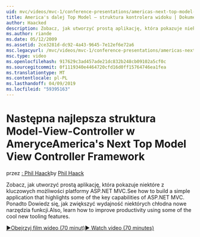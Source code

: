 ```yaml
---
uid: mvc/videos/mvc-1/conference-presentations/americas-next-top-model-view-controller-framework
title: America's dalej Top Model — struktura kontrolera widoku | Dokumentacja firmy Microsoft
author: Haacked
description: Zobacz, jak utworzyć prostą aplikację, która pokazuje niektóre z kluczowych możliwości platformy ASP.NET MVC. Ponadto Dowiedz się, jak zwiększyć wydajność niektórych...
ms.author: riande
ms.date: 05/12/2009
ms.assetid: 2ce3281d-dc92-4a43-9645-7e12ef6e72a6
msc.legacyurl: /mvc/videos/mvc-1/conference-presentations/americas-next-top-model-view-controller-framework
msc.type: video
ms.openlocfilehash: 917629c3ad457ade21dc832b248cb09102a5cf0c
ms.sourcegitcommit: 0f1119340e4464720cfd16d0ff15764746ea1fea
ms.translationtype: MT
ms.contentlocale: pl-PL
ms.lasthandoff: 04/09/2019
ms.locfileid: "59395163"
---
```

# <a name="americas-next-top-model-view-controller-framework"></a><span data-ttu-id="e75cb-104">Następna najlepsza struktura Model-View-Controller w Ameryce</span><span class="sxs-lookup"><span data-stu-id="e75cb-104">America's Next Top Model View Controller Framework</span></span>

<span data-ttu-id="e75cb-105">przez [: Phil Haack](https://github.com/Haacked)</span><span class="sxs-lookup"><span data-stu-id="e75cb-105">by [Phil Haack](https://github.com/Haacked)</span></span>

<span data-ttu-id="e75cb-106">Zobacz, jak utworzyć prostą aplikację, która pokazuje niektóre z kluczowych możliwości platformy ASP.NET MVC.</span><span class="sxs-lookup"><span data-stu-id="e75cb-106">See how to build a simple application that highlights some of the key capabilities of ASP.NET MVC.</span></span> <span data-ttu-id="e75cb-107">Ponadto Dowiedz się, jak zwiększyć wydajność niektórych chłodna nowe narzędzia funkcji.</span><span class="sxs-lookup"><span data-stu-id="e75cb-107">Also, learn how to improve productivity using some of the cool new tooling features.</span></span>

[<span data-ttu-id="e75cb-108">&#9654;Obejrzyj film wideo (70 minut)</span><span class="sxs-lookup"><span data-stu-id="e75cb-108">&#9654; Watch video (70 minutes)</span></span>](https://channel9.msdn.com/Blogs/ASP-NET-Site-Videos/americas-next-top-model-view-controller-framework)
